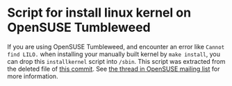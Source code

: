 # Script for install linux kernel on OpenSUSE Tumbleweed

If you are using OpenSUSE Tumbleweed, and encounter an error like `Cannot find LILO.` when installing your manually built kernel by `make install`, you can drop this `installkernel` script into `/sbin`. This script was extracted from the deleted file of [this commit](https://raw.githubusercontent.com/openSUSE/dracut/e5fc2048dc7c6db9bb4f916bf88db7425b923ce4/suse/dracut-installkernel). See [the thread in OpenSUSE mailing list](https://lists.opensuse.org/archives/list/factory@lists.opensuse.org/thread/PT4JALJ4AYNCWO2AOWRUCHVO4YELB3LK/) for more information.
